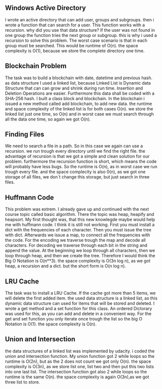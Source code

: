 ## Windows Active Directory
I wrote an active directory that can add user, groups and subgroups. then i wrote a function that can search for a user.
This function works with a recursion. why did you use that data structure? If the user was not found in one group the function tries the next group or subgroup. this is why i used a recursion to solve this problem. 
The worst case scenario is that in each group must be searched. This would be runtime of O(n). the space complexity is O(1), because we store 
the complete directory one time. 


## Blockchain Problem
The task was to build a blockchain with date, datetime and previous hash. as data structure I used a linked list, because Linked List is Dynamic data Structure that can can grow and shrink during run time. Insertion and Deletion Operations are easier.  Furthermore this data shall be 
coded with a SHA-256 hash. I built a class block and blockchain. In the blockchain i issued a new method called add blockchain, to add 
new data. the runtime and space complexity of the linked list is for both cases O(n). we store the linked list just one time, so O(n) and in worst case
we must search through all the data one time, so again we got O(n).


## Finding Files
We need to search a file in a path. So in this case we again can use a recursion. we run trough every directory until we find the right file.
the advantage of recursion is that we got a simple and clean solution for our problem. furthermore the recursion function is short, which means the code
will probably have less bugs. 
So the runtime is O(n), as in worst case we run trough every file. and the space complecity is also 0(n), as we got one storage of all files, we don´t change this storage, but just search in three files. 



## Huffmann Code
This problem was extrem. I already gave up and continued with the next course topic called basic algorithm. There the topic was heap, heapify 
and heapsort. My first thought was, that this new knowlegde maybe would help me with huffmann code. I think it is still not working. 
First you must install a dict with the frequencies of each character. Then you must issue the tree with dict. Afterwards we issue a map, 
to connect all the frequencies with the code. For the encoding we traverse trough the map and decode all characters. For decoding we 
traverse through each bit in the string and append the value. At the beginning we loop through all characters, then we loop through
heap, and then we create the tree. Therefore I would think the Big O Notation is O(n**3). the space complexity is O(3n log n), as we got heap, a recursion
and a dict. but the short form is O(n log n).

## LRU Cache
The task was to install a LRU Cache. If the cache got more than 5 items, we will delete the first added item. the used data structure is a linked list, as this dynamic data structure can used for items that will be stored and deleted. 
I wrote a get method and a set function for this class. An ordered Dictorary was used for this, as you can add and delete in a convenient way. 
For the get and set function you only iterate once trough the list so the big O Notation is O(1). the space complexity is O(n). 


## Union and Intersection
the data structures of a linked list was implemented by udacity. i coded the union and intersection function. 
My union function got 2 while loops so the runtime is O(2n), but as the 2 does not count we got only O(n). the space complexity is O(3n), as we store list
one, list two and then put this two lists into one last list. 
The intersection function got also 2 while loops so the runtime is the same O(n). the space complexity is again O(3n),as we got three list to store. 
